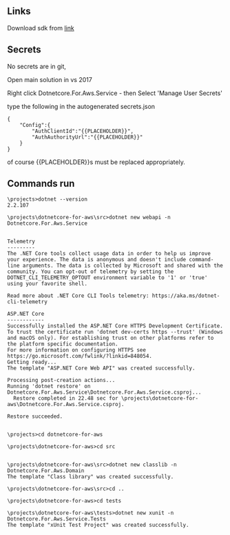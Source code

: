 ## Links
Download sdk from [link](https://dotnet.microsoft.com/download/thank-you/dotnet-sdk-2.2.107-windows-x64-installer)

## Secrets
No secrets are in git,

Open main solution in vs 2017

Right click Dotnetcore.For.Aws.Service - then 
Select 'Manage User Secrets'

type the following in the autogenerated secrets.json

```
{
	"Config":{
		"AuthClientId":"{{PLACEHOLDER}}",
		"AuthAuthorityUrl":"{{PLACEHOLDER}}"
	}
}
```

of course {{PLACEHOLDER}}s must be replaced appropriately.


## Commands run
```
\projects>dotnet --version
2.2.107

\projects\dotnetcore-for-aws\src>dotnet new webapi -n Dotnetcore.For.Aws.Service


Telemetry
---------
The .NET Core tools collect usage data in order to help us improve your experience. The data is anonymous and doesn't include command-line arguments. The data is collected by Microsoft and shared with the community. You can opt-out of telemetry by setting the DOTNET_CLI_TELEMETRY_OPTOUT environment variable to '1' or 'true' using your favorite shell.

Read more about .NET Core CLI Tools telemetry: https://aka.ms/dotnet-cli-telemetry

ASP.NET Core
------------
Successfully installed the ASP.NET Core HTTPS Development Certificate.
To trust the certificate run 'dotnet dev-certs https --trust' (Windows and macOS only). For establishing trust on other platforms refer to the platform specific documentation.
For more information on configuring HTTPS see https://go.microsoft.com/fwlink/?linkid=848054.
Getting ready...
The template "ASP.NET Core Web API" was created successfully.

Processing post-creation actions...
Running 'dotnet restore' on Dotnetcore.For.Aws.Service\Dotnetcore.For.Aws.Service.csproj...
  Restore completed in 22.48 sec for \projects\dotnetcore-for-aws\Dotnetcore.For.Aws.Service.csproj.

Restore succeeded.


\projects>cd dotnetcore-for-aws

\projects\dotnetcore-for-aws>cd src


\projects\dotnetcore-for-aws\src>dotnet new classlib -n Dotnetcore.For.Aws.Domain
The template "Class library" was created successfully.

\projects\dotnetcore-for-aws\src>cd ..

\projects\dotnetcore-for-aws>cd tests

\projects\dotnetcore-for-aws\tests>dotnet new xunit -n Dotnetcore.For.Aws.Service.Tests
The template "xUnit Test Project" was created successfully.
```